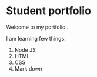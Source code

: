 # Student portfolio

Welcome to my portfolio..

I am learning few things:
1. Node JS
1. HTML
1. CSS
1. Mark down
